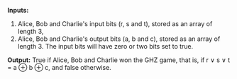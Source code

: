 **Inputs:**

1. Alice, Bob and Charlie's input bits (r, s and t), stored as an array of length 3,
2. Alice, Bob and Charlie's output bits (a, b and c), stored as an array of length 3.
The input bits will have zero or two bits set to true.

**Output:**
True if Alice, Bob and Charlie won the GHZ game, that is, if r ∨ s ∨ t = a ⊕ b ⊕ c, and false otherwise.
